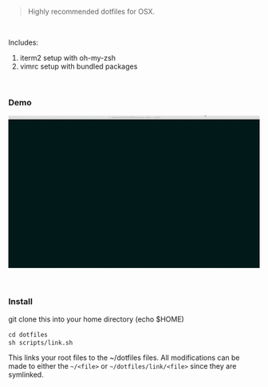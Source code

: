 
> Highly recommended dotfiles for OSX.

<br>

Includes:  

1. iterm2 setup with oh-my-zsh  
2. vimrc setup with bundled packages

<br>

### Demo
![demo](img/demo.gif)

<br>

### Install

git clone this into your home directory (echo $HOME)


```
cd dotfiles
sh scripts/link.sh
```

This links your root files to the ~/dotfiles files. All modifications can be made to either the `~/<file>` or `~/dotfiles/link/<file>` since they are symlinked.


